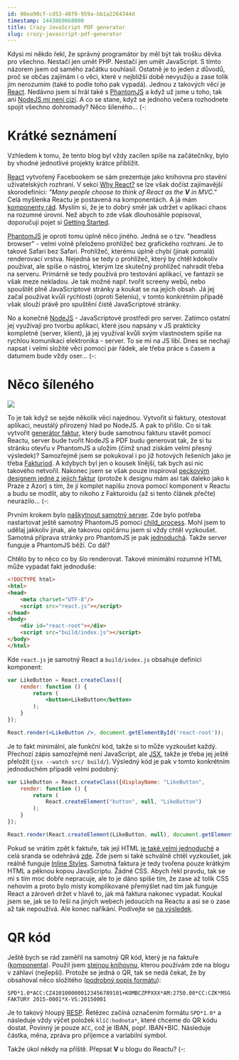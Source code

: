 ```yaml
---
id: 00ea90cf-cd53-48f0-959a-bb1a2264344d
timestamp: 1443869668000
title: Crazy JavaScript PDF generator
slug: crazy-javascript-pdf-generator
---
```

Kdysi mi někdo řekl, že správný programátor by měl být tak trošku děvka pro všechno. Nestačí jen umět PHP. Nestačí jen umět JavaScript. S tímto názorem jsem od samého začátku souhlasil. Ostatně je to jeden z důvodů, proč se občas zajímám i o věci, které v nejbližší době nevyužiju a zase tolik jim nerozumím (také to podle toho pak vypadá). Jednou z takových věcí je [React](http://facebook.github.io/react/index.html). Nedávno jsem si hrál také s [PhantomJS](http://phantomjs.org/) a když už jsme u toho, tak ani [NodeJS mi není cizí](http://www.slideshare.net/MartinZlmal/nodejs-42314371). A co se stane, když se jednoho večera rozhodnete spojit všechno dohromady? Něco šíleného... (-:

# Krátké seznámení

Vzhledem k tomu, že tento blog byl vždy zacílen spíše na začátečníky, bylo by vhodné jednotlivé projekty krátce přiblížit.

[React](http://facebook.github.io/react/index.html) vytvořený Facebookem se sám prezentuje jako knihovna pro stavění uživatelských rozhraní. V sekci [Why React?](http://facebook.github.io/react/docs/why-react.html) se lze však dočíst zajímavější skorodefinici: *"Many people choose to think of React as the **V** in MVC."* Celá myšlenka Reactu je postavená na komponentách. A já mám [komponenty rád](https://doc.nette.org/cs/components). Myslím si, že je to dobrý směr jak udržet v aplikaci chaos na rozumné úrovni. Než abych to zde však dlouhosáhle popisoval, doporučuji pojet si [Getting Started](http://facebook.github.io/react/docs/getting-started.html).

[PhantomJS](http://phantomjs.org/) je oproti tomu úplně něco jiného. Jedná se o tzv. "headless browser" - velmi volně přeloženo prohlížeč bez grafického rozhraní. Je to takové Safari bez Safari. Prohlížeč, kterému úplně chybí (jinak pomalá) renderovací vrstva. Nejedná se tedy o prohlížeč, který by chtěl kdokoliv používat, ale spíše o nástroj, kterým lze skutečný prohlížeč nahradit třeba na serveru. Primárně se tedy používá pro testování aplikací, ve fantazii se však meze nekladou. Je tak možné např. tvořit screeny webů, nebo spouštět plně JavaScriptové stránky a koukat se na jejich obsah. Já jej začal používat kvůli rychlosti (oproti Seleniu), v tomto konkrétním případě však slouží právě pro spuštění čistě JavaScriptové stránky.

No a konečně [NodeJS](https://nodejs.org/en/) - JavaScriptové prostředí pro server. Zatímco ostatní jej využívají pro tvorbu aplikací, které jsou napsány v JS prakticky kompletně (server,  klient), já jej využíval kvůli svým vlastnostem spíše na rychlou komunikaci elektronika - server. To se mi na JS líbí. Dnes se nechají napsat i velmi složité věci pomocí pár řádek, ale třeba práce s časem a datumem bude vždy oser... (-:

# Něco šíleného

![](https://zlmlcz-media.s3-eu-west-1.amazonaws.com/e80e305e-8431-4c0e-9c79-5db761c22608/199aff3.jpg)

To je tak když se sejde několik věcí najednou. Vytvořit si faktury, otestovat aplikaci, neustálý přirozený hlad po NodeJS. A pak to přišlo. Co si tak vytvořit [generátor faktur](https://github.com/mrtnzlml/js-invoice-generator), který bude samotnou fakturu stavět pomocí Reactu, server bude tvořit NodeJS a PDF budu generovat tak, že si tu stránku otevřu v PhantomJS a uložím (čímž snad získám velmi přesný výsledek)? Samozřejmě jsem se pokukoval i po již hotových řešeních jako je třeba [Fakturiod](https://www.fakturoid.cz/). A kdybych byl jen o kousek línější, tak bych asi nic takového netvořil. Nakonec jsem se však pouze inspiroval [peckovým designem jedné z jejich faktur](https://www.fakturoid.cz/blog/2015/08/25/nova-verejna-stranka-faktury) (protože k designu mám asi tak daleko jako k Praze z Azor) s tím, že jí komplet napíšu znova pomocí komponent v Reactu a budu se modlit, aby to nikoho z Fakturoidu (až si tento článek přečte) neurazilo... (-:

Prvním krokem bylo [naškytnout samotný server](https://github.com/mrtnzlml/js-invoice-generator/blob/master/run.js). Zde bylo potřeba nastartovat ještě samotný PhantomJS pomocí [child_process](https://nodejs.org/api/child_process.html#child_process_child_process_spawn_command_args_options). Mohl jsem to udělaj jakkoliv jinak, ale takovou opičárnu jsem si vždy chtěl vyzkoušet. Samotná příprava stránky pro PhantomJS je pak [jednoduchá](https://github.com/mrtnzlml/js-invoice-generator/blob/master/invoice.js). Takže server funguje a PhantomJS běží. Co dál?

Chtělo by to něco co by šlo renderovat. Takové minimální rozumné HTML může vypadat fakt jednoduše:

```html
<!DOCTYPE html>
<html>
<head>
    <meta charset="UTF-8"/>
    <script src="react.js"></script>
</head>
<body>
    <div id="react-root"></div>
    <script src="build/index.js"></script>
</body>
</html>
```

Kde `react.js` je samotný React a `build/index.js` obsahuje definici komponent:

```jsx
var LikeButton = React.createClass({
	render: function () {
		return (
			<button>LikeButton</button>
		);
	}
});

React.render(<LikeButton />, document.getElementById('react-root'));
```

Je to fakt minimální, ale funkční kód, takže si to může vyzkoušet každý. Přechozí zápis samozřejmě není JavaScript, ale [JSX](https://facebook.github.io/jsx/), takže je třeba jej ještě přeložit (`jsx --watch src/ build/`). Výsledný kód je pak v tomto konkrétním jednoduchém případě velmi podobný:

```javascript
var LikeButton = React.createClass({displayName: "LikeButton",
	render: function () {
		return (
			React.createElement("button", null, "LikeButton")
		);
	}
});

React.render(React.createElement(LikeButton, null), document.getElementById('react-root'));
```

Pokud se vrátím zpět k faktuře, tak její HTML [je také velmi jednoduché](https://github.com/mrtnzlml/js-invoice-generator/blob/master/invoice.html) a celá sranda se odehrává [zde](https://github.com/mrtnzlml/js-invoice-generator/blob/master/src/react-invoice.js). Zde jsem si také schválně chtěl vyzkoušet, jak reálně funguje [Inline Styles](https://facebook.github.io/react/tips/inline-styles.html). Samotná faktura je tedy tvořena pouze krátkým HTML a pěknou kopou JavaScriptu. Žádné CSS. Abych řekl pravdu, tak se mi s tím moc dobře nepracuje, ale to je dáno spíše tím, že zase až tolik CSS nehovím a proto bylo místy komplikované přemýšlet nad tím jak funguje React a zároveň držet v hlavě to, jak má faktura nakonec vypadat. Koukal jsem se, jak se to řeší na jiných webech jedoucích na Reactu a asi se o zase až tak nepoužívá. Ale konec naříkání. Podívejte se [na výsledek](https://github.com/mrtnzlml/js-invoice-generator/blob/master/invoice.pdf).

# QR kód

Ještě bych se rád zaměřil na samotný QR kód, který je na faktuře ([komponenta](https://github.com/mrtnzlml/js-invoice-generator/blob/master/src/react-invoice.js#L246-L269)). Použil jsem [stejnou knihovnu](https://larsjung.de/jquery-qrcode/), kterou používám zde na blogu v záhlaví (nejlepší). Protože se jedná o QR, tak se nedá čekat, že by obsahoval něco složitého ([podrobný popis formátu](http://qr-platba.cz/pro-vyvojare/specifikace-formatu/)):

```
SPD*1.0*ACC:CZ4101000000123456789101+KOMBCZPPXXX*AM:2750.00*CC:CZK*MSG:PLATBA FAKTURY 2015-0001*X-VS:20150001
```

Je to takový hloupý [RESP](http://redis.io/topics/protocol). Řetězec začíná označením formátu `SPD*1.0*` a následuje vždy výčet položek `klíč:hodnota*`, které chceme do QR kódu dostat. Povinný je pouze `ACC`, což je IBAN, popř. IBAN+BIC. Následuje částka, měna, zpráva pro příjemce a variabilní symbol.

Takže úkol někdy na příště. Přepsat **V** u blogu do Reactu? (-: